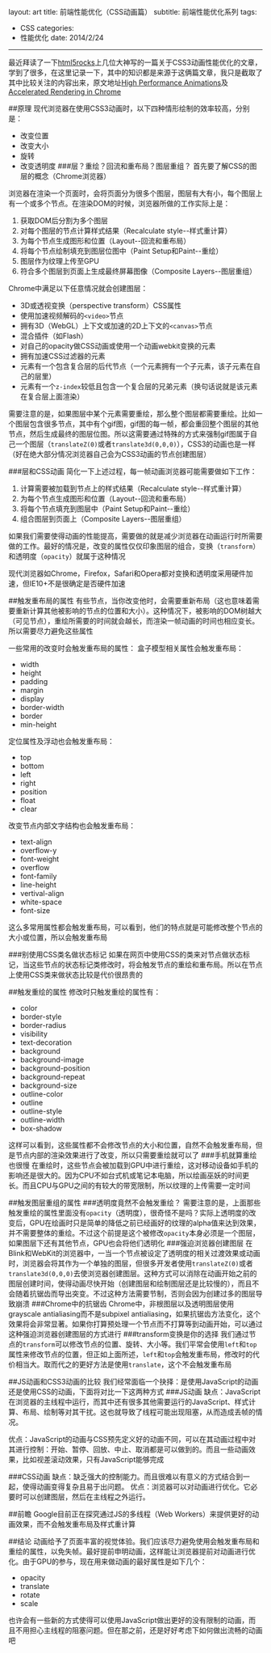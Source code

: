 layout: art
title: 前端性能优化（CSS动画篇）
subtitle: 前端性能优化系列
tags: 
- CSS
categories: 
- 性能优化
date: 2014/2/24
---

最近拜读了一下[html5rocks](http://www.html5rocks.com/)上几位大神写的一篇关于CSS3动画性能优化的文章，学到了很多，在这里记录一下，其中的知识都是来源于这俩篇文章，我只是截取了其中比较关注的内容出来，原文地址[High Performance Animations](http://www.html5rocks.com/en/tutorials/speed/high-performance-animations/)及[Accelerated Rendering in Chrome](http://www.html5rocks.com/zh/tutorials/speed/layers/)

<!-- more -->

##原理
现代浏览器在使用CSS3动画时，以下四种情形绘制的效率较高，分别是：
* 改变位置
* 改变大小
* 旋转
* 改变透明度
###层？重绘？回流和重布局？图层重组？
首先要了解CSS的图层的概念（Chrome浏览器）

浏览器在渲染一个页面时，会将页面分为很多个图层，图层有大有小，每个图层上有一个或多个节点。在渲染DOM的时候，浏览器所做的工作实际上是：
1. 获取DOM后分割为多个图层
2. 对每个图层的节点计算样式结果（Recalculate style--样式重计算）
3. 为每个节点生成图形和位置（Layout--回流和重布局）
4. 将每个节点绘制填充到图层位图中（Paint Setup和Paint--重绘）
5. 图层作为纹理上传至GPU
6. 符合多个图层到页面上生成最终屏幕图像（Composite Layers--图层重组）

Chrome中满足以下任意情况就会创建图层：
* 3D或透视变换（perspective transform）CSS属性
* 使用加速视频解码的```<video>```节点
* 拥有3D（WebGL）上下文或加速的2D上下文的```<canvas>```节点
* 混合插件（如Flash）
* 对自己的opacity做CSS动画或使用一个动画webkit变换的元素
* 拥有加速CSS过滤器的元素
* 元素有一个包含复合层的后代节点（一个元素拥有一个子元素，该子元素在自己的层里）
* 元素有一个```z-index```较低且包含一个复合层的兄弟元素（换句话说就是该元素在复合层上面渲染）

需要注意的是，如果图层中某个元素需要重绘，那么整个图层都需要重绘。比如一个图层包含很多节点，其中有个gif图，gif图的每一帧，都会重回整个图层的其他节点，然后生成最终的图层位图。所以这需要通过特殊的方式来强制gif图属于自己一个图层（```translateZ(0)```或者```translate3d(0,0,0)```），CSS3的动画也是一样（好在绝大部分情况浏览器自己会为CSS3动画的节点创建图层）

###层和CSS动画
简化一下上述过程，每一帧动画浏览器可能需要做如下工作：
1. 计算需要被加载到节点上的样式结果（Recalculate style--样式重计算）
2. 为每个节点生成图形和位置（Layout--回流和重布局）
3. 将每个节点填充到图层中（Paint Setup和Paint--重绘）
4. 组合图层到页面上（Composite Layers--图层重组）

如果我们需要使得动画的性能提高，需要做的就是减少浏览器在动画运行时所需要做的工作。最好的情况是，改变的属性仅仅印象图层的组合，变换（```transform```）和透明度（```opacity```）就属于这种情况

现代浏览器如Chrome，Firefox，Safari和Opera都对变换和透明度采用硬件加速，但IE10+不是很确定是否硬件加速

##触发重布局的属性
有些节点，当你改变他时，会需要重新布局（这也意味着需要重新计算其他被影响的节点的位置和大小）。这种情况下，被影响的DOM树越大（可见节点），重绘所需要的时间就会越长，而渲染一帧动画的时间也相应变长。所以需要尽力避免这些属性

一些常用的改变时会触发重布局的属性：
盒子模型相关属性会触发重布局：
* width
* height
* padding
* margin
* display
* border-width
* border
* min-height

定位属性及浮动也会触发重布局：
* top
* bottom
* left
* right
* position
* float
* clear

改变节点内部文字结构也会触发重布局：
* text-align
* overflow-y
* font-weight
* overflow
* font-family
* line-height
* vertival-align
* white-space
* font-size

这么多常用属性都会触发重布局，可以看到，他们的特点就是可能修改整个节点的大小或位置，所以会触发重布局

###别使用CSS类名做状态标记
如果在网页中使用CSS的类来对节点做状态标记，当这些节点的状态标记类修改时，将会触发节点的重绘和重布局。所以在节点上使用CSS类来做状态比较是代价很昂贵的

##触发重绘的属性
修改时只触发重绘的属性有：
* color
* border-style
* border-radius
* visibility
* text-decoration
* background
* background-image
* background-position
* background-repeat
* background-size
* outline-color
* outline
* outline-style
* outline-width
* box-shadow

这样可以看到，这些属性都不会修改节点的大小和位置，自然不会触发重布局，但是节点内部的渲染效果进行了改变，所以只需要重绘就可以了
###手机就算重绘也很慢
在重绘时，这些节点会被加载到GPU中进行重绘，这对移动设备如手机的影响还是很大的。因为CPU不如台式机或笔记本电脑，所以绘画巫妖的时间更长。而且CPU与GPU之间的有较大的带宽限制，所以纹理的上传需要一定时间

##触发图层重组的属性
###透明度竟然不会触发重绘？
需要注意的是，上面那些触发重绘的属性里面没有```opacity```（透明度），很奇怪不是吗？实际上透明度的改变后，GPU在绘画时只是简单的降低之前已经画好的纹理的alpha值来达到效果，并不需要整体的重绘。不过这个前提是这个被修改```opacity```本身必须是一个图层，如果图层下还有其他节点，GPU也会将他们透明化
###强迫浏览器创建图层
在Blink和WebKit的浏览器中，一当一个节点被设定了透明度的相关过渡效果或动画时，浏览器会将其作为一个单独的图层，但很多开发者使用```translateZ(0)```或者```translate3d(0,0,0)```去使浏览器创建图层。这种方式可以消除在动画开始之前的图层创建时间，使得动画尽快开始（创建图层和绘制图层还是比较慢的），而且不会随着抗锯齿而导出突变。不过这种方法需要节制，否则会因为创建过多的图层导致崩溃
###Chrome中的抗锯齿
Chrome中，非根图层以及透明图层使用grayscale antialiasing而不是subpixel antialiasing，如果抗锯齿方法变化，这个效果将会非常显著。如果你打算预处理一个节点而不打算等到动画开始，可以通过这种强迫浏览器创建图层的方式进行
###transform变换是你的选择
我们通过节点的```transform```可以修改节点的位置、旋转、大小等。我们平常会使用```left```和```top```属性来修改节点的位置，但正如上面所述，```left```和```top```会触发重布局，修改时的代价相当大。取而代之的更好方法是使用```translate```，这个不会触发重布局

##JS动画和CSS3动画的比较
我们经常面临一个抉择：是使用JavaScript的动画还是使用CSS的动画，下面将对比一下这两种方式
###JS动画
缺点：JavaScript在浏览器的主线程中运行，而其中还有很多其他需要运行的JavaScript、样式计算、布局、绘制等对其干扰。这也就导致了线程可能出现阻塞，从而造成丢帧的情况。

优点：JavaScript的动画与CSS预先定义好的动画不同，可以在其动画过程中对其进行控制：开始、暂停、回放、中止、取消都是可以做到的。而且一些动画效果，比如视差滚动效果，只有JavaScript能够完成

###CSS动画
缺点：缺乏强大的控制能力。而且很难以有意义的方式结合到一起，使得动画变得复杂且易于出问题。
优点：浏览器可以对动画进行优化。它必要时可以创建图层，然后在主线程之外运行。

##前瞻
Google目前正在探究通过JS的多线程（Web Workers）来提供更好的动画效果，而不会触发重布局及样式重计算

##结论
动画给予了页面丰富的视觉体验。我们应该尽力避免使用会触发重布局和重绘的属性，以免失帧。最好提前申明动画，这样能让浏览器提前对动画进行优化。由于GPU的参与，现在用来做动画的最好属性是如下几个：
* opacity
* translate
* rotate
* scale

也许会有一些新的方式使得可以使用JavaScript做出更好的没有限制的动画，而且不用担心主线程的阻塞问题。但在那之前，还是好好考虑下如何做出流畅的动画吧


